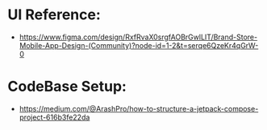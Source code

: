 # UI Reference:
- https://www.figma.com/design/RxfRvaX0srgfAOBrGwlLIT/Brand-Store-Mobile-App-Design-(Community)?node-id=1-2&t=serqe6QzeKr4qGrW-0

# CodeBase Setup:
- https://medium.com/@ArashPro/how-to-structure-a-jetpack-compose-project-616b3fe22da
